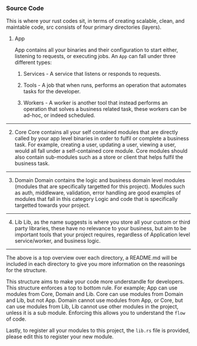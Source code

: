 ### Source Code

This is where your rust codes sit, in terms of creating scalable, clean, and maintable code, src consists of four primary directories (layers).

1. App

   App contains all your binaries and their configuration to start either, listening to requests, or executing jobs. An `App` can fall under three different types:

   1. Services - A service that listens or responds to requests.

   2. Tools - A job that when runs, performs an operation that automates tasks for the developer.

   3. Workers - A worker is another tool that instead performs an operation that solves a business related task, these workers can be ad-hoc, or indeed scheduled.

---

2. Core
   Core contains all your self contained modules that are directly called by your app level binaries in order to fulfil or complete a business task. For example, creating a user, updating a user, viewing a user, would all fall under a self-contained core module. Core modules should also contain sub-modules such as a store or client that helps fulfil the business task.

---

3. Domain
   Domain contains the logic and business domain level modules (modules that are specifically targetted for this project). Modules such as auth, middleware, validation, error handling are good examples of modules that fall in this category Logic and code that is specifically targetted towards your project.

---

4. Lib
   Lib, as the name suggests is where you store all your custom or third party libraries, these have no relevance to your business, but aim to be important tools that your project requires, regardless of Application level service/worker, and business logic.

---

The above is a top overview over each directory, a README.md will be included in each directory to give you more information on the reasonings for the structure.

This structure aims to make your code more understandle for developers. This structure enforces a top to bottom rule. For example; App can use modules from Core, Domain and Lib. Core can use modules from Domain and Lib, but not App. Domain cannot use modules from App, or Core, but can use modules from Lib, Lib cannot use other modules in the project, unless it is a sub module. Enforcing this allows you to understand the `flow` of code.

Lastly, to register all your modules to this project, the `lib.rs` file is provided, please edit this to register your new module.
